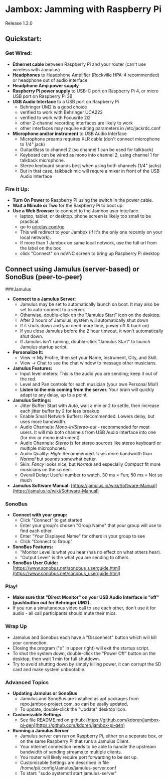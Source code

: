 # Jambox: Jamming with Raspberry Pi
Release 1.2.0

## Quickstart:

### Get Wired:
- **Ethernet cable** between Raspberry Pi and your router (can't use wireless with Jamulus)
- **Headphones** to Headphone Amplifier (Rockville HPA-4 recommended) or headphone out of audio interface.
- **Headphone Amp power supply**
- **Raspberry Pi power supply** to USB-C port on Raspberry Pi 4, or micro USB port on Raspberry Pi 3B
- **USB Audio Interface** to a USB port on Raspberry Pi
    - Behringer UM2 is a good choice
    - verified to work with Behringer UCA222
    - verified to work with Focusrite 2i2
    - other 2-channel recording interfaces are likely to work
    - other interfaces may require editing parameters in /etc/jackrdc.conf
- **Microphone and/or instrument** to USB Audio Interface
    - Microphone preamp requires XLR cable (don't connect microphone to 1/4" jack)
    - Guitar/Bass to channel 2 (so channel 1 can be used for talkback)
    - Keyboard can be wired as mono into channel 2, using channel 1 for talkback microphone.
    - Stereo keyboard sounds best when using both channels (1/4" jacks)
    - But in that case, talkback mic will requre a mixer in front of the USB Audio Interface
### Fire It Up:
- **Turn On Power** to Raspberry Pi using the switch in the power cable.
- **Wait a Minute or Two** for the Raspberry Pi to boot up.
- **Use a Web Browser** to connect to the Jambox user interface.
    - laptop, tablet, or desktop.  phone screen is likely too small to be practical.
    - go to [urlrelay.com/go](urlrelay.com/go)
    - This will redirect to your Jambox (if it's the only one recently on your local network).
    - If more than 1 Jambox on same local network, use the full url from the label on the box
    - click "Connect" on noVNC screen to bring up Raspberry Pi desktop

## Connect using Jamulus (server-based) or SonoBus (peer-to-peer)

###Jamulus
+ **Connect to a Jamulus Server:**
    - Jamulus may be set to automatically launch on boot.  It may also be set to auto-connect to a server.
    - Otherwise, double-click on the "Jamulus Start" icon on the desktop. 
    - After 2 hours of Jamulus, system will automatically shut down
    - If it shuts down and you need more time, power off & back on)
    - If you close Jamulus before the 2 hour timeout, it won't automatically shut down.
    - If Jamulus isn't running, double-click "Jamulus Start" to launch Jamulus startup script.
+ **Personalize It:**
    - View -> My Profile, then set your Name, Instrument, City, and Skill.
    - View -> Chat to see the chat window to message other musicians.
+ **Jamulus Features:**
    - Input level meters:  This is the audio you are sending; keep it out of the red.
    - Level and Pan controls for each musician (your own Personal Mix!)
    - **Listen to the mix coming from the server.**  Your brain will quickly adapt to any delay, up to a point.
+ **Jamulus Settings:**
    - Jitter Buffer: Start with *Auto*, wait a min or 2 to settle, then increase each jitter buffer by 2 for less breakup. 
    - Enable Small Network Buffers: Recommended.  Lowers delay, but uses more bandwidth.
    - Audio Channels: *Mono-in/Stereo-out* - recommended for most users.  It will mix both channels from USB Audio Interface into one (for mic or mono instrument)
    - Audio Channels: *Stereo* is for stereo sources like stereo keyboard or multiple microphones.
    - Audio Quality: *High*: Recommended.  Uses more bandwidth than *Normal* but sounds somewhat better.
    - Skin: *Fancy* looks nice, but *Normal* and especially *Compact* fit more musicians on the screen.
    - Overall Delay: Useful number to watch.    30 ms = Fun; 50 ms = Not so much
+ **Jamulus Software Manual:** [https://jamulus.io/wiki/Software-Manual](https://jamulus.io/wiki/Software-Manual)

### SonoBus
+ **Connect with your group:**
    - Click "Connect" to get started
    - Enter your group's chosen "Group Name" that your group will use to find each other.
    - Enter "Your Displayed Name" for others in your group to see
    - Click "Connect to Group"
+ **SonoBus Features:**
    - "Monitor Level is what you hear (has no effect on what others hear).
    - "Output Level" is the what you are sending to others.
+ **SonoBus User Guide:** [https://www.sonobus.net/sonobus_userguide.html](https://www.sonobus.net/sonobus_userguide.html)

### Play!
- **Make sure that "Direct Monitor" on your USB Audio Interface is "off" (pushbutton out for Behringer UM2).**
- If you run a simultaneous video call to see each other, don't use it for audio - all call participants should mute their mics.

### Wrap Up
- Jamulus and Sonobus each have a "Disconnect" button which will kill your connection.
- Closing the program ("x" in upper right) will exit the startup script.
- To shut the system down, double-click the "Power Off" button on the desktop, then wait 1 min for full shutdown.
- Try to avoid shutting down by simply killing power, it can corrupt the SD card and make system unbootable.

### Advanced Topics
+ **Updating Jamulus or SonoBus**
    - Jamulus and SonoBus are installed as apt packages from repo.jambox-project.com, so can be easily updated.
    - To update, double-click the "Update" desktop icon.
+ **Customizable Settings**
    - See file README.md on github: [https://github.com/kdoren/jambox-pi-gen](https://github.com/kdoren/jambox-pi-gen)
+ **Running a Jamulus Server**
    - Jamulus server can run on Raspberry Pi, either on a separate box, or on the same Raspberry Pi that runs a Jamulus Client.
    - Your internet connection needs to be able to handle the upstream bandwidth of sending streams to multiple clients.
    - You router will likely require port forwarding to be set up.
    - Customizable Settings are described in file /home/pi/.config/Jamulus/jamulus-server.conf
    - To start:  "sudo systemctl start jamulus-server"   
